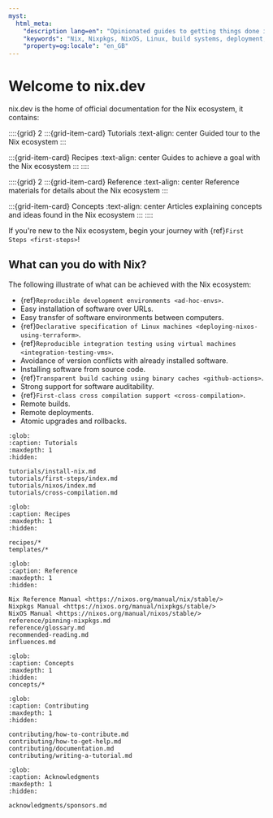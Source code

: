 ```yaml
---
myst:
  html_meta:
    "description lang=en": "Opinionated guides to getting things done in the Nix ecosystem."
    "keywords": "Nix, Nixpkgs, NixOS, Linux, build systems, deployment, packaging, declarative, reproducible, immutable, software, developer"
    "property=og:locale": "en_GB"
---
```



# Welcome to nix.dev

nix.dev is the home of official documentation for the Nix ecosystem, it contains:

::::{grid} 2
:::{grid-item-card} Tutorials
:text-align: center
Guided tour to the Nix ecosystem
:::

:::{grid-item-card} Recipes
:text-align: center
Guides to achieve a goal with the Nix ecosystem
:::
::::

::::{grid} 2
:::{grid-item-card} Reference
:text-align: center
Reference materials for details about the Nix ecosystem
:::

:::{grid-item-card} Concepts
:text-align: center
Articles explaining concepts and ideas found in the Nix ecosystem
:::
::::

If you're new to the Nix ecosystem, begin your journey with {ref}`First Steps <first-steps>`!

## What can you do with Nix?

The following illustrate of what can be achieved with the Nix ecosystem:

- {ref}`Reproducible development environments <ad-hoc-envs>`.
- Easy installation of software over URLs.
- Easy transfer of software environments between computers.
- {ref}`Declarative specification of Linux machines <deploying-nixos-using-terraform>`.
- {ref}`Reproducible integration testing using virtual machines <integration-testing-vms>`.
- Avoidance of version conflicts with already installed software.
- Installing software from source code.
- {ref}`Transparent build caching using binary caches <github-actions>`.
- Strong support for software auditability.
- {ref}`First-class cross compilation support <cross-compilation>`.
- Remote builds.
- Remote deployments.
- Atomic upgrades and rollbacks.

```{toctree}
:glob:
:caption: Tutorials
:maxdepth: 1
:hidden:

tutorials/install-nix.md
tutorials/first-steps/index.md
tutorials/nixos/index.md
tutorials/cross-compilation.md
```

```{toctree}
:glob:
:caption: Recipes
:maxdepth: 1
:hidden:

recipes/*
templates/*
```

```{toctree}
:glob:
:caption: Reference
:maxdepth: 1
:hidden:

Nix Reference Manual <https://nixos.org/manual/nix/stable/>
Nixpkgs Manual <https://nixos.org/manual/nixpkgs/stable/>
NixOS Manual <https://nixos.org/manual/nixos/stable/>
reference/pinning-nixpkgs.md
reference/glossary.md
recommended-reading.md
influences.md
```

```{toctree}
:glob:
:caption: Concepts
:maxdepth: 1
:hidden:
concepts/*
```

```{toctree}
:glob:
:caption: Contributing
:maxdepth: 1
:hidden:

contributing/how-to-contribute.md
contributing/how-to-get-help.md
contributing/documentation.md
contributing/writing-a-tutorial.md
```

```{toctree}
:glob:
:caption: Acknowledgments
:maxdepth: 1
:hidden:

acknowledgments/sponsors.md
```
